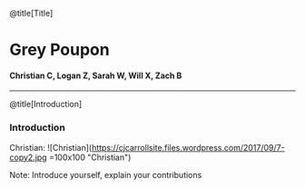 @title[Title]

# Grey Poupon

#### Christian C, Logan Z, Sarah W, Will X, Zach B

---

@title[Introduction]

### Introduction

Christian:
![Christian](https://cjcarrollsite.files.wordpress.com/2017/09/7-copy2.jpg =100x100 "Christian")

Note:
Introduce yourself, explain your contributions
